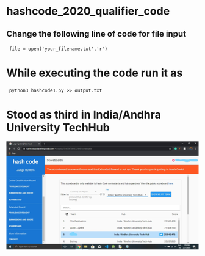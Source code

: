 # hashcode_2020_qualifier_code

<h2> Change the following line of code for file input </h2>
<code> file = open('your_filename.txt','r')</code>

# While executing the code run it as 
<code> python3 hashcode1.py >> output.txt </code>

# Stood as third in India/Andhra University TechHub
<img src="Screenshot (4)_LI.jpg">
